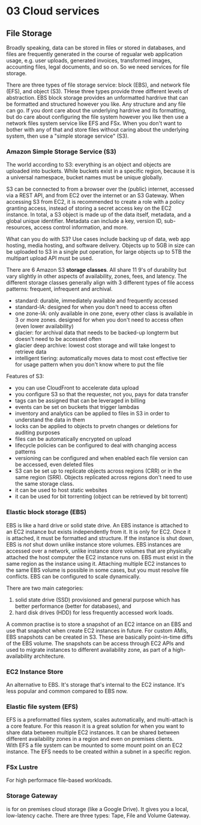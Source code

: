 # 03 Cloud services

## File Storage

Broadly speaking, data can be stored in files or stored in databases, and files are frequently generated in the course of regualar web application usage, e.g. user uploads, generated invoices, transformed images, accounting files, legal documents, and so on. So we need services for file storage.

There are three types of file storage service: block (EBS), and network file (EFS), and object (S3). THese three types provide three different levels of abstraction.
EBS block storage provides an unformatted hardrive that can be formatted and structured however you like. Any structure and any file can go. If you dont care about the underlying hardrive and its formatting, but do care about configuring the file system however you like then use a network files system service like EFS and FSx. When you don't want to bother with any of that and store files without caring about the underlying system, then use a "simple storage service" (S3).

### Amazon Simple Storage Service (S3)

The world according to S3: everything is an object and objects are uploaded into buckets. While buckets exist in a specific region, because it is a universal namespace, bucket names must be unique globally.

S3 can be connected to from a browser over the (public) internet, accessed via a REST API, and from EC2 over the internet or an S3 Gateway. When accessing S3 from EC2, it is recommended to create a role with a policy granting access, instead of storing a secret access key on the EC2 instance. In total, a S3 object is made up of the data itself, metadata, and a global unique identifier. Metadata can include a key, version ID, sub-resources, access control information, and more.

What can you do with S3? Use cases include backing up of data, web app hosting, media hosting, and software delivery. Objects up to 5GB in size can be uploaded to S3 in a single put operation, for large objects up to 5TB the multipart upload API must be used.

There are 6 Amazon S3 **storage classes**. All share 11 9's of durability but vary slightly in other aspects of availability, zones, fees, and latency. The different storage classes generally align with 3 different types of file access patterns: frequent, infrequent and archival.

- standard: durable, immediately available and frequently accessed
- standard-IA: designed for when you don't need to access often
- one zone-IA: only available in one zone, every other class is available in 3 or more zones. designed for when you don't need to access often (even lower availability)
- glacier: for archival data that needs to be backed-up longterm but doesn't need to be accessed often
- glacier deep archive: lowest cost storage and will take longest to retrieve data
- intelligent tiering: automatically moves data to most cost effective tier for usage pattern when you don't know where to put the file

Features of S3:

- you can use CloudFront to accelerate data upload
- you configure S3 so that the requester, not you, pays for data transfer
- tags can be assigned that can be leveraged in billing
- events can be set on buckets that trigger lambdas
- inventory and analytics can be applied to files in S3 in order to understand the data in them
- locks can be applied to objects to prvetn changes or deletions for auditing purposes
- files can be automatically encrypted on upload
- lifecycle policies can be configured to deal with changing access patterns
- versioning can be configured and when enabled each file version can be accessed, even deleted files
- S3 can be set up to replicate objects across regions (CRR) or in the same region (SRR). Objects replicated across regions don't need to use the same storage class.
- it can be used to host static websites
- it can be used for bit torrenting (object can be retrieved by bit torrent)

### Elastic block storage (EBS)

EBS is like a hard drive or solid state drive. An EBS instance is attached to an EC2 instance but exists independently from it. It is only for EC2. Once it is attached, it must be formatted and structure. If the instance is shut down, EBS is _not_ shut down unlike instance store volumes. EBS instances are accessed over a network, unlike instance store volumes that are physically attached the host computer the EC2 instance runs on. EBS must exist in the same region as the instance using it. Attaching multiple EC2 instances to the same EBS volume is possible in some cases, but you must resolve file conflicts. EBS can be configured to scale dynamically.

There are two main categories:

1. solid state drive (SSD) provisioned and general purpose which has better performance (better for databases), and
2. hard disk drives (HDD) for less frequently accessed work loads.

A common practise is to store a snapshot of an EC2 intance on an EBS and use that snapshot when create EC2 instances in future. For custom AMIs, EBS snapshots can be created in S3. These are basically point-in-time diffs of the EBS volume. The snapshots can be access through EC2 APIs and used to migrate instances to different availability zone, as part of a high-availability architecture.

### EC2 Instance Store

An alternative to EBS. It's storage that's internal to the EC2 instance. It's less popular and common compared to EBS now.

### Elastic file system (EFS)

EFS is a preformatted files system, scales automatically, and multi-attach is a core feature. For this reason it is a great solution for when you want to share data between multiple EC2 instances. It can be shared between different availability zones in a region and even on premises clients. With EFS a file system can be mounted to some mount point on an EC2 instance. The EFS needs to be created within a subnet in a specific region.

### FSx Lustre

For high performace file-based workloads.

### Storage Gateway

is for on premises cloud storage (like a Google Drive). It gives you a local, low-latency cache. There are three types: Tape, File and Volume Gateway.